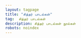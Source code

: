 ```yaml
---
layout: tagpage
title: "சித்தர் பாடல்கள்"
tag:  சித்தர் பாடல்கள்
description: சித்தர் பாடல்கள் நூல்கள்
robots: noindex
---
```

